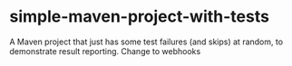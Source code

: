 # simple-maven-project-with-tests
A Maven project that just has some test failures (and skips) at random, to demonstrate result reporting.
Change to webhooks
